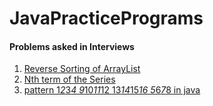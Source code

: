 # JavaPracticePrograms
#### Problems asked in Interviews
1. [Reverse Sorting of ArrayList](https://github.com/Abhi9935/JavaPracticePrograms/blob/master/ArrayListReverseSort.java)
2. [Nth term of the Series](https://github.com/Abhi9935/JavaPracticePrograms/blob/master/nth_term_of_Two_Series_TCS.java)
3. [pattern 1*2*3*4
            9*10*11*12
            13*14*15*16
            5*6*7*8 in java](https://github.com/Abhi9935/JavaPracticePrograms/blob/master/pattern.java)
